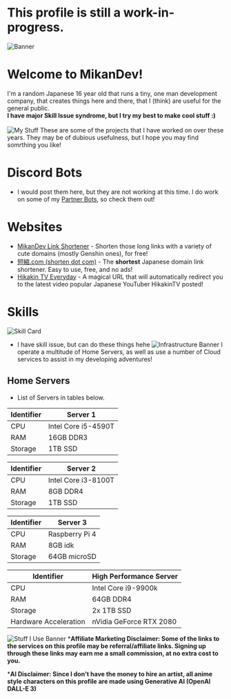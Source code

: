 # This profile is still a work-in-progress.
![Banner](https://cdn.mikn.dev/branding/github/GithubCoverPanel.png)
# Welcome to MikanDev!
I'm a random Japanese 16 year old that runs a tiny, one man development company, that creates things here and there, that I (think) are useful for the general public.<br>
**I have major Skill Issue syndrome, but I try my best to make cool stuff :)**<br><br>
![My Stuff](https://cdn.mikn.dev/branding/github/MyStuffBanner.png)
These are some of the projects that I have worked on over these years. They may be of dubious usefulness, but I hope you may find somrthing you like!
# Discord Bots
- I would post them here, but they are not working at this time. I do work on some of my [Partner Bots](#partners), so check them out!
# Websites
- [MikanDev Link Shortener](https://shortener.mikn.dev/) - Shorten those long links with a variety of cute domains (mostly Genshin ones), for free!
- [短縮.com (shorten dot com)](https://app.tanshuku.com/) - The **shortest** Japanese domain link shortener. Easy to use, free, and no ads!
- [Hikakin TV Everyday](https://hikakintvevery.day/) - A magical URL that will automatically redirect you to the latest video popular Japanese YouTuber HikakinTV posted!
# Skills
![Skill Card](https://cdn.mikn.dev/branding/github/SkillCard.png)
- I have skill issue, but can do these things hehe
![Infrastructure Banner](https://cdn.mikn.dev/branding/github/InfrastructureBanner.png)
I operate a multitude of Home Servers, as well as use a number of Cloud services to assist in my developing adventures!<br>
## Home Servers
- List of Servers in tables below.

| Identifier | Server 1            |
|------------|---------------------|
| CPU        | Intel Core i5-4590T |
| RAM        | 16GB DDR3           |
| Storage    | 1TB SSD             |

| Identifier | Server 2            |
|------------|---------------------|
| CPU        | Intel Core i3-8100T |
| RAM        | 8GB DDR4            |
| Storage    | 1TB SSD             |

| Identifier | Server 3       |
|------------|----------------|
| CPU        | Raspberry Pi 4 |
| RAM        | 8GB idk        |
| Storage    | 64GB microSD   |

| Identifier            | High Performance Server |
|-----------------------|-------------------------|
| CPU                   | Intel Core i9-9900k     |
| RAM                   | 64GB DDR4               |
| Storage               | 2x 1TB SSD              |
| Hardware Acceleration | nVidia GeForce RTX 2080 |

![Stuff I Use Banner](https://cdn.mikn.dev/branding/github/StuffIUseBanner.png)
***Affiliate Marketing Disclaimer: Some of the links to the services on this profile may be referral/affiliate links. Signing up through these links may earn me a small commission, at no extra cost to you.**

***AI Disclaimer: Since I don't have the money to hire an artist, all anime style characters on this profile are made using Generative AI (OpenAI DALL-E 3)**
